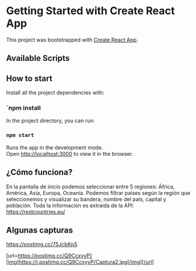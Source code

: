 # Getting Started with Create React App

This project was bootstrapped with [Create React App](https://github.com/facebook/create-react-app).

## Available Scripts

## How to start

Install all the project dependencies with:

### `npm install

In the project directory, you can run:

### `npm start`

Runs the app in the development mode.\
Open [http://localhost:3000](http://localhost:3000) to view it in the browser.

## ¿Cómo funciona?
En la pantalla de inicio podemos seleccionar entre 5 regiones: África, América, Asia, Europa, Oceania.
Podemos filtrar paises según la región que seleccionemos y visualizar su bandera, nombre del país, capital y población.
Toda la información es extraída de la API: https://restcountries.eu/

## Algunas capturas
https://postimg.cc/75JcbKp5

[url=https://postimg.cc/Q9CcxyyP][img]https://i.postimg.cc/Q9CcxyyP/Captura2.jpg[/img][/url]

